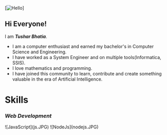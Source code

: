 [![Hello](https://media3.giphy.com/media/v1.Y2lkPTc5MGI3NjExdDExeWV5bnp0enJ0NHd6eDA5aWRzZTU5dmg4M2d3MzhhNGxxMW1jNCZlcD12MV9pbnRlcm5hbF9naWZfYnlfaWQmY3Q9Zw/Lny6Rw04nsOOc/giphy.gif)]
<h2>Hi Everyone!</h2>
I am <em><strong>Tushar Bhatia</strong></em>. 

<ul>
  <li>I am a computer enthusiast and earned my bachelor's in Computer Science and Engineering.</li>
  <li>I have worked as a System Engineer and on multiple tools(Informatica, SSIS).</li>
  <li>I love mathematics and programming.</li>
  <li>I have joined this community to learn, contribute and create something valuable in the era of Artificial Intelligence. </li>
</ul>

<h1>Skills</h1>

<h3><em>Web Development</em></h3>![JavaScript](js.JPG)
![NodeJs](nodejs.JPG)



<!---
tusharx0809/tusharx0809 is a ✨ particular ✨ repository because its `README.md` (this file) appears on your GitHub profile.
You can click the Preview link to take a look at your changes.
--->
